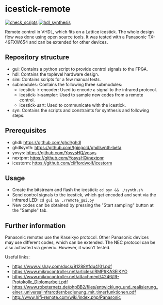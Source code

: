 # icestick-remote

[![check_scripts](https://github.com/marph91/github-actions-playground/workflows/check_scripts/badge.svg)](https://github.com/marph91/icestick-remote/actions?query=workflow%3Acheck_scripts)
[![hdl_synthesis](https://github.com/marph91/github-actions-playground/workflows/hdl_synthesis/badge.svg)](https://github.com/marph91/icestick-remote/actions?query=workflow%3Ahdl_synthesis)

Remote control in VHDL, which fits on a Lattice icestick. The whole design flow was done using open source tools. It was tested with a Panasonic TX-49FXW654 and can be extended for other devices.

## Repository structure
- gui: Contains a python script to provide control signals to the FPGA.
- hdl: Contains the toplevel hardware design.
- sim: Contains scripts for a few manual tests.
- submodules: Contains the following three submodules:
  - icestick-ir-encoder: Used to encode a signal to the infrared protocol.
  - icestick-ir-sampler: Used to sample new codes from a remote control.
  - icestick-uart: Used to communicate with the icestick.
- syn: Contains the scripts and constraints for synthesis and following steps.

## Prerequisites
- ghdl: https://github.com/ghdl/ghdl
- ghdlsynth: https://github.com/tgingold/ghdlsynth-beta
- yosys: https://github.com/YosysHQ/yosys
- nextpnr: https://github.com/YosysHQ/nextpnr
- icestorm: https://github.com/cliffordwolf/icestorm

## Usage
- Create the bitstream and flash the icestick: `cd syn && ./synth.sh`
- Send control signals to the icestick, which get encoded and sent via the infrared LED: `cd gui && ./remote_gui.py`
- New codes can be obtained by pressing the "Start sampling" button at the "Sample" tab.

## Further information
Panasonic remotes use the Kaseikyo protocol. Other Panasonic devices may use different codes, which can be extended. The NEC protocol can be also activated via generic. However, it wasn't tested.

Useful links:
- https://www.vishay.com/docs/81288/tfdu4101.pdf
- https://www.mikrocontroller.net/articles/IRMP#KASEIKYO
- https://www.mikrocontroller.net/attachment/4246/IR-Protokolle_Diplomarbeit.pdf
- https://www.roboternetz.de/phpBB2/files/entwicklung_und_realisierung_einer_universalinfrarotfernbedienung_mit_timerfunktionen.pdf
- http://www.hifi-remote.com/wiki/index.php/Panasonic
